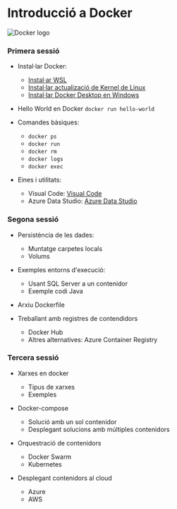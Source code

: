 # Introducció a Docker

<!-- insert Docker logo here -->

![Docker logo](https://logos-marcas.com/wp-content/uploads/2021/03/Docker-Logo.png)

<!-- insert BCN Activa logo here -->

### Primera sessió

* Instal·lar Docker:
  * [Instal·ar WSL](https://docs.microsoft.com/en-us/windows/wsl/install)
  * [Instal·lar actualizació de Kernel de Linux](https://docs.microsoft.com/es-es/windows/wsl/install-manual#step-4---download-the-linux-kernel-update-package)
  * [Instal·lar Docker Desktop en Windows](https://docs.docker.com/desktop/windows/install/)

* Hello World en Docker `docker run hello-world`

* Comandes bàsiques:
  * `docker ps`
  * `docker run`
  * `docker rm`
  * `docker logs`
  * `docker exec`

* Eines i utilitats:
  * Visual Code: [Visual Code](https://code.visualstudio.com/)
  * Azure Data Studio: [Azure Data Studio](https://azuredatastudio.net/)

### Segona sessió

* Persistència de les dades:
  * Muntatge carpetes locals
  * Volums

* Exemples entorns d'execució:
  * Usant SQL Server a un contenidor
  * Exemple codi Java

* Arxiu Dockerfile

* Treballant amb registres de contendidors
  * Docker Hub
  * Altres alternatives: Azure Container Registry

### Tercera sessió

* Xarxes en docker
  * Tipus de xarxes
  * Exemples

* Docker-compose
  * Solució amb un sol contenidor
  * Desplegant solucions amb múltiples contenidors

* Orquestració de contenidors
  * Docker Swarm
  * Kubernetes

* Desplegant contenidors al cloud
  * Azure
  * AWS
